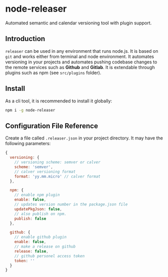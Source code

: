 # node-releaser
Automated semantic and calendar versioning tool with plugin support.

## Introduction
`releaser` can be used in any environment that runs node.js. It is based on `git` and works either from terminal and node environment. It automates versioning in your projects and automates pushing codebase changes to the remote services such as **Github** and **Gitlab**. It is extendable through plugins such as npm (see `src/plugins` folder).

## Install
As a cli tool, it is recommended to install it globally:
```sh
npm i -g node-releaser
```

## Configuration File Reference
Create a file called `.releaser.json` in your project directory. It may have the following parameters:
```js
{
  versioning: {
    // versioning scheme: semver or calver
    scheme: 'semver',
    // calver versioning format
    format: 'yy.mm.micro' // calver format
  },

  npm: {
    // enable npm plugin
    enable: false,
    // updates version number in the package.json file
    updatePkgJson: false,
    // also publish on npm.
    publish: false
  },

  github: {
    // enable github plugin
    enable: false,
    // make a release on github
    release: false,
    // github personel access token
    token: ''
  }
}
```

